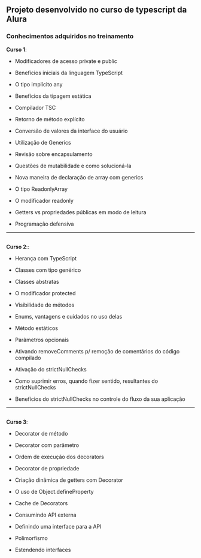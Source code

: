 ## Projeto desenvolvido no curso de typescript da Alura

### Conhecimentos adquiridos no treinamento

**Curso 1**:

* Modificadores de acesso private e public

* Benefícios iniciais da linguagem TypeScript

* O tipo implícito any

* Benefícios da tipagem estática

* Compilador TSC

* Retorno de método explícito

* Conversão de valores da interface do usuário

* Utilização de Generics

* Revisão sobre encapsulamento

* Questões de mutabilidade e como solucioná-la

* Nova maneira de declaração de array com generics

* O tipo ReadonlyArray

* O modificador readonly

* Getters vs propriedades públicas em modo de leitura

* Programação defensiva

<hr>

##

**Curso 2**::

* Herança com TypeScript

* Classes com tipo genérico

* Classes abstratas

* O modificador protected

* Visibilidade de métodos

* Enums, vantagens e cuidados no uso delas

* Método estáticos

* Parâmetros opcionais

* Ativando removeComments p/ remoção de comentários do código compilado

* Ativação do strictNullChecks

* Como suprimir erros, quando fizer sentido, resultantes do strictNullChecks

* Benefícios do strictNullChecks no controle do fluxo da sua aplicação

<hr>

##

**Curso 3**:

* Decorator de método

* Decorator com parâmetro

* Ordem de execução dos decorators

* Decorator de propriedade

* Criação dinâmica de getters com Decorator

* O uso de Object.defineProperty

* Cache de Decorators

* Consumindo API externa

* Definindo uma interface para a API

* Polimorfismo

* Estendendo interfaces